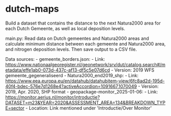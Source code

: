 # dutch-maps
Build a dataset that contains the distance to the next Natura2000 area for each Dutch Gemeente, as well as local deposition levels.

main.py: Read data on Dutch gemeentes and Natura2000 areas and calculate minimum
distance between each gemeente and Natura2000 area, and nitrogen
deposition levels. Then save output to a CSV file.

Data sources:
    - gemeente_borders.json: 
        - Link: https://www.nationaalgeoregister.nl/geonetwork/srv/dut/catalog.search#/metadata/effe1ab0-073d-437c-af13-df5c5e07d6cd
        - Version: 2019 WFS gemeente_gegeneraliseerd
    - Natura2000_end2019_shp:
        - Link: https://www.eea.europa.eu/en/datahub/datahubitem-view/6fc8ad2d-195d-40f4-bdec-576e7d1268e4?activeAccordion=1091667,1070049
        - Version: 2019, Apr. 2020, SHP format
    - geopackage-monitor_2025-01-06:
        - Link: https://monitor.aerius.nl/monitor/introductie?DATASET=m23&YEAR=2020&ASSESSMENT_AREA=134&BREAKDOWN_TYPE=sector
        - Location: Link mentioned under 'Introductie/Over Monitor'
